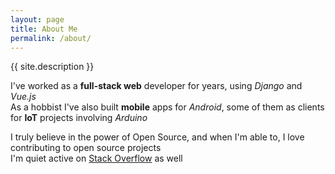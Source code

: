 ```yaml
---
layout: page
title: About Me
permalink: /about/
---
```

{{ site.description }}

I've worked as a **full-stack web** developer for years, using _Django_ and _Vue.js_  
As a hobbist I've also built **mobile** apps for _Android_, some of them as clients for **IoT** projects involving _Arduino_  

I truly believe in the power of Open Source, and when I'm able to, I love contributing to open source projects  
I'm quiet active on [Stack Overflow](https://stackoverflow.com/users/3943047/andrea-tulimiero) as well 